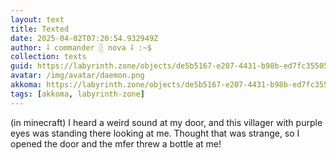 ```yaml
---
layout: text
title: Texted
date: 2025-04-02T07:20:54.932949Z
author: ⸸ commander ░ nova ⸸ :~$
collection: texts
guid: https://labyrinth.zone/objects/de5b5167-e207-4431-b98b-ed7fc355056f
avatar: /img/avatar/daemon.png
akkoma: https://labyrinth.zone/objects/de5b5167-e207-4431-b98b-ed7fc355056f
tags: [akkoma, labyrinth-zone]
---
```


<p>(in minecraft) I heard a weird sound at my door, and this villager with purple eyes was standing there looking at me. Thought that was strange, so I opened the door and the mfer threw a bottle at me!</p>